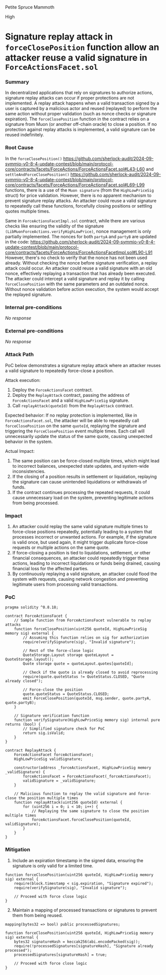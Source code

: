 Petite Spruce Mammoth

High

# Signature replay attack in `forceClosePosition` function allow an attacker reuse a valid signature in `ForceActionsFacet.sol`

### Summary

In decentralized applications that rely on signatures to authorize actions, signature replay attacks can occur if proper protections are not implemented. A replay attack happens when a valid transaction signed by a user is captured by a malicious actor and reused (replayed) to perform the same action without proper validation (such as nonce checks or signature expiration).
The `forceClosePosition` function in the contract relies on a signature from Muon (or another off-chain oracle) to close a position. If no protection against replay attacks is implemented, a valid signature can be reused indefinitely.

### Root Cause

In the `forceClosePosition()` 
https://github.com/sherlock-audit/2024-09-symmio-v0-8-4-update-contest/blob/main/protocol-core/contracts/facets/ForceActions/ForceActionsFacet.sol#L43-L60
and `settleAndForceClosePosition()` 
https://github.com/sherlock-audit/2024-09-symmio-v0-8-4-update-contest/blob/main/protocol-core/contracts/facets/ForceActions/ForceActionsFacet.sol#L69-L99
functions, there is a use of the `Muon signature` (from the `HighLowPriceSig` struct) for price validation. However, there is no apparent mechanism to prevent signature replay attacks. An attacker could reuse a valid signature to repeatedly call these functions, forcefully closing positions or settling quotes multiple times.

Same in `ForceActionsFacetImpl.sol` contract, while there are various checks like ensuring the validity of the signature `(LibMuonForceActions.verifyHighLowPrice)`, nonce management is only partially implemented.
The nonces for both `partyA` and `partyB` are updated in the code:
https://github.com/sherlock-audit/2024-09-symmio-v0-8-4-update-contest/blob/main/protocol-core/contracts/facets/ForceActions/ForceActionsFacetImpl.sol#L90-L91
However, there's no check to verify that the nonce has not been used already. Without checking the nonce before signature verification, a replay attack could occur. An attacker could reuse a valid signature with an old nonce, effectively replaying a transaction that has already been executed.
The attacker could intercept a valid signature and replay it by calling `forceClosePosition` with the same parameters and an outdated nonce.
Without nonce validation before action execution, the system would accept the replayed signature.

### Internal pre-conditions

_No response_

### External pre-conditions

_No response_

### Attack Path

PoC below demonstrates a signature replay attack where an attacker reuses a valid signature to repeatedly force-close a position.

Attack execution:
1. Deploy the `ForceActionsFacet` contract.
2. Deploy the `ReplayAttack` contract, passing the address of `ForceActionsFacet` and a valid `HighLowPriceSig` signature.
3. Call `replayAttack(quoteId)` from the `ReplayAttack` contract.

Expected behavior:
If no replay protection is implemented, like in `ForceActionsFacet.sol`, the attacker will be able to repeatedly call `forceClosePosition` on the same `quoteId`, replaying the signature and triggering the `ForceClosePosition` event multiple times.
Each call will unnecessarily update the status of the same quote, causing unexpected behavior in the system.

Actual Impact:
1. The same position can be force-closed multiple times, which might lead to incorrect balances, unexpected state updates, and system-wide inconsistencies.
2. If the closing of a position results in settlement or liquidation, replaying the signature can cause unintended liquidations or withdrawals of funds.
3. If the contract continues processing the repeated requests, it could cause unnecessary load on the system, preventing legitimate actions from being processed.

### Impact

1. An attacker could replay the same valid signature multiple times to force-close positions repeatedly, potentially leading to a system that processes incorrect or unwanted actions. For example, if the signature is valid once, but used again, it might trigger duplicate force-close requests or multiple actions on the same quote.
2. If force-closing a position is tied to liquidations, settlement, or other financial consequences, an attacker could repeatedly trigger these actions, leading to incorrect liquidations or funds being drained, causing financial loss for the affected parties.
3. By continuously replaying a valid signature, an attacker could flood the system with requests, causing network congestion and preventing legitimate users from processing valid transactions.

### PoC

```solidity
pragma solidity ^0.8.18;

contract ForceActionsFacet {
    // Sample function from ForceActionsFacet vulnerable to replay attacks
    function forceClosePosition(uint256 quoteId, HighLowPriceSig memory sig) external {
        // Assuming this function relies on sig for authorization
        require(verifySignature(sig), "Invalid signature");

        // Rest of the force-close logic
        QuoteStorage.Layout storage quoteLayout = QuoteStorage.layout();
        Quote storage quote = quoteLayout.quotes[quoteId];

        // Check if the quote is already closed to avoid reprocessing
        require(quote.quoteStatus != QuoteStatus.CLOSED, "Quote already closed");

        // Force-close the position
        quote.quoteStatus = QuoteStatus.CLOSED;
        emit ForceClosePosition(quoteId, msg.sender, quote.partyA, quote.partyB);
    }

    // Signature verification function
    function verifySignature(HighLowPriceSig memory sig) internal pure returns (bool) {
        // Simplified signature check for PoC
        return sig.isValid;
    }
}

contract ReplayAttack {
    ForceActionsFacet forceActionsFacet;
    HighLowPriceSig validSignature;

    constructor(address _forceActionsFacet, HighLowPriceSig memory _validSignature) {
        forceActionsFacet = ForceActionsFacet(_forceActionsFacet);
        validSignature = _validSignature;
    }

    // Malicious function to replay the valid signature and force-close the position multiple times
    function replayAttack(uint256 quoteId) external {
        for (uint256 i = 0; i < 10; i++) {
            // Replaying the same signature to close the position multiple times
            forceActionsFacet.forceClosePosition(quoteId, validSignature);
        }
    }
}
```

### Mitigation

1. Include an expiration timestamp in the signed data, ensuring the signature is only valid for a limited time.
```solidity
function forceClosePosition(uint256 quoteId, HighLowPriceSig memory sig) external {
    require(block.timestamp < sig.expiration, "Signature expired");
    require(verifySignature(sig), "Invalid signature");

    // Proceed with force close logic
}
```
2. Maintain a mapping of processed transactions or signatures to prevent them from being reused.
```solidity
mapping(bytes32 => bool) public processedSignatures;

function forceClosePosition(uint256 quoteId, HighLowPriceSig memory sig) external {
    bytes32 signatureHash = keccak256(abi.encodePacked(sig));
    require(!processedSignatures[signatureHash], "Signature already processed");
    processedSignatures[signatureHash] = true;

    // Proceed with force close logic
}
```